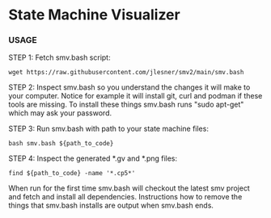 # State Machine Visualizer

### USAGE

STEP 1: Fetch smv.bash script:
```
wget https://raw.githubusercontent.com/jlesner/smv2/main/smv.bash 
```

STEP 2: Inspect smv.bash so you understand the changes it will make to your computer. 
Notice for example it will install git, curl and podman if these tools are missing.
To install these things smv.bash runs "sudo apt-get" which may ask your password.

STEP 3: Run smv.bash with path to your state machine files:

```
bash smv.bash ${path_to_code}
```

STEP 4: Inspect the generated *.gv and *.png files:

```
find ${path_to_code} -name '*.cp5*'
```

When run for the first time smv.bash will checkout the latest smv project and fetch and install all dependencies.
Instructions how to remove the things that smv.bash installs are output when smv.bash ends.
